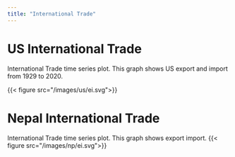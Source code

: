 ```yaml
---
title: "International Trade"
---
```


# US International Trade
International Trade time series plot. This graph shows US export and import from 1929 to 2020.

{{< figure src="/images/us/ei.svg">}}

# Nepal International Trade
International Trade time series plot. This graph shows export import.
{{< figure src="/images/np/ei.svg">}}